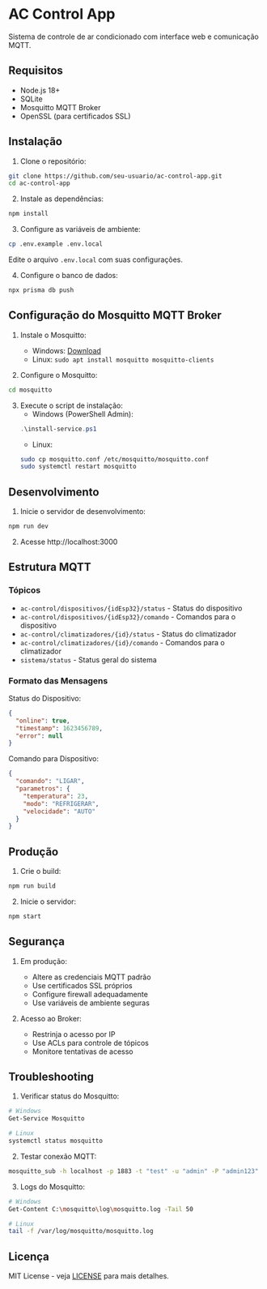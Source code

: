 # AC Control App

Sistema de controle de ar condicionado com interface web e comunicação MQTT.

## Requisitos

- Node.js 18+
- SQLite
- Mosquitto MQTT Broker
- OpenSSL (para certificados SSL)

## Instalação

1. Clone o repositório:
```bash
git clone https://github.com/seu-usuario/ac-control-app.git
cd ac-control-app
```

2. Instale as dependências:
```bash
npm install
```

3. Configure as variáveis de ambiente:
```bash
cp .env.example .env.local
```
Edite o arquivo `.env.local` com suas configurações.

4. Configure o banco de dados:
```bash
npx prisma db push
```

## Configuração do Mosquitto MQTT Broker

1. Instale o Mosquitto:
   - Windows: [Download](https://mosquitto.org/download/)
   - Linux: `sudo apt install mosquitto mosquitto-clients`

2. Configure o Mosquitto:
```bash
cd mosquitto
```

3. Execute o script de instalação:
   - Windows (PowerShell Admin):
   ```powershell
   .\install-service.ps1
   ```
   - Linux:
   ```bash
   sudo cp mosquitto.conf /etc/mosquitto/mosquitto.conf
   sudo systemctl restart mosquitto
   ```

## Desenvolvimento

1. Inicie o servidor de desenvolvimento:
```bash
npm run dev
```

2. Acesse http://localhost:3000

## Estrutura MQTT

### Tópicos

- `ac-control/dispositivos/{idEsp32}/status` - Status do dispositivo
- `ac-control/dispositivos/{idEsp32}/comando` - Comandos para o dispositivo
- `ac-control/climatizadores/{id}/status` - Status do climatizador
- `ac-control/climatizadores/{id}/comando` - Comandos para o climatizador
- `sistema/status` - Status geral do sistema

### Formato das Mensagens

Status do Dispositivo:
```json
{
  "online": true,
  "timestamp": 1623456789,
  "error": null
}
```

Comando para Dispositivo:
```json
{
  "comando": "LIGAR",
  "parametros": {
    "temperatura": 23,
    "modo": "REFRIGERAR",
    "velocidade": "AUTO"
  }
}
```

## Produção

1. Crie o build:
```bash
npm run build
```

2. Inicie o servidor:
```bash
npm start
```

## Segurança

1. Em produção:
   - Altere as credenciais MQTT padrão
   - Use certificados SSL próprios
   - Configure firewall adequadamente
   - Use variáveis de ambiente seguras

2. Acesso ao Broker:
   - Restrinja o acesso por IP
   - Use ACLs para controle de tópicos
   - Monitore tentativas de acesso

## Troubleshooting

1. Verificar status do Mosquitto:
```bash
# Windows
Get-Service Mosquitto

# Linux
systemctl status mosquitto
```

2. Testar conexão MQTT:
```bash
mosquitto_sub -h localhost -p 1883 -t "test" -u "admin" -P "admin123"
```

3. Logs do Mosquitto:
```bash
# Windows
Get-Content C:\mosquitto\log\mosquitto.log -Tail 50

# Linux
tail -f /var/log/mosquitto/mosquitto.log
```

## Licença

MIT License - veja [LICENSE](LICENSE) para mais detalhes.
